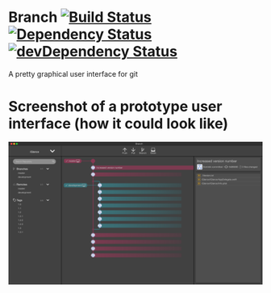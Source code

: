 # Branch  [![Build Status](https://img.shields.io/travis/D0miH/branch.svg?style=flat-square)](https://travis-ci.org/D0miH/branch) [![Dependency Status](https://david-dm.org/D0miH/branch.svg?style=flat-square)](https://david-dm.org/D0miH/branch) [![devDependency Status](https://david-dm.org/D0miH/branch/dev-status.svg?style=flat-square)](https://david-dm.org/D0miH/branch?type=dev)
A pretty graphical user interface for git

# Screenshot of a prototype user interface (how it could look like)
![](BranchPrototype.png)
